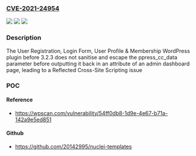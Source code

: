 ### [CVE-2021-24954](https://cve.mitre.org/cgi-bin/cvename.cgi?name=CVE-2021-24954)
![](https://img.shields.io/static/v1?label=Product&message=User%20Registration%2C%20Login%20Form%2C%20User%20Profile%20%26%20Membership%20%E2%80%93%20ProfilePress%20(Formerly%20WP%20User%20Avatar)&color=blue)
![](https://img.shields.io/static/v1?label=Version&message=3.2.3%3C%203.2.3%20&color=brighgreen)
![](https://img.shields.io/static/v1?label=Vulnerability&message=CWE-79%20Cross-site%20Scripting%20(XSS)&color=brighgreen)

### Description

The User Registration, Login Form, User Profile & Membership WordPress plugin before 3.2.3 does not sanitise and escape the ppress_cc_data parameter before outputting it back in an attribute of an admin dashboard page, leading to a Reflected Cross-Site Scripting issue

### POC

#### Reference
- https://wpscan.com/vulnerability/54ff0db8-1d9e-4e67-b71a-142a9e5ed851

#### Github
- https://github.com/20142995/nuclei-templates


